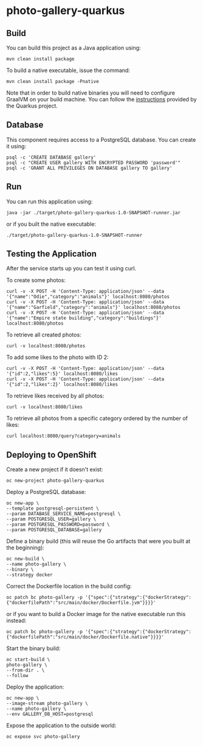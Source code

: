 # photo-gallery-quarkus

## Build

You can build this project as a Java application using:

```
mvn clean install package
```

To build a native executable, issue the command:

```
mvn clean install package -Pnative
```

Note that in order to build native binaries you will need to configure GraalVM on your build machine. You can follow the [instructions](https://quarkus.io/guides/building-native-image.html) provided by the Quarkus project.

## Database

This component requires access to a PostgreSQL database. You can create it using:

```
psql -c 'CREATE DATABASE gallery'
psql -c "CREATE USER gallery WITH ENCRYPTED PASSWORD 'password'"
psql -c 'GRANT ALL PRIVILEGES ON DATABASE gallery TO gallery'
```

## Run

You can run this application using:

```
java -jar ./target/photo-gallery-quarkus-1.0-SNAPSHOT-runner.jar
```

or if you built the native executable:

```
./target/photo-gallery-quarkus-1.0-SNAPSHOT-runner
```

## Testing the Application

After the service starts up you can test it using curl.

To create some photos:

```
curl -v -X POST -H 'Content-Type: application/json' --data '{"name":"Odie","category":"animals"}' localhost:8080/photos
curl -v -X POST -H 'Content-Type: application/json' --data '{"name":"Garfield","category":"animals"}' localhost:8080/photos
curl -v -X POST -H 'Content-Type: application/json' --data '{"name":"Empire state building","category":"buildings"}' localhost:8080/photos
```

To retrieve all created photos:

```
curl -v localhost:8080/photos
```

To add some likes to the photo with ID 2:

```
curl -v -X POST -H 'Content-Type: application/json' --data '{"id":2,"likes":5}' localhost:8080/likes
curl -v -X POST -H 'Content-Type: application/json' --data '{"id":2,"likes":2}' localhost:8080/likes

```

To retrieve likes received by all photos:

```
curl -v localhost:8080/likes
```

To retrieve all photos from a specific category ordered by the number of likes:

```
curl localhost:8080/query?category=animals
```

## Deploying to OpenShift

Create a new project if it doesn't exist:

```
oc new-project photo-gallery-quarkus
```

Deploy a PostgreSQL database:

```
oc new-app \
--template postgresql-persistent \
--param DATABASE_SERVICE_NAME=postgresql \
--param POSTGRESQL_USER=gallery \
--param POSTGRESQL_PASSWORD=password \
--param POSTGRESQL_DATABASE=gallery
```

Define a binary build (this will reuse the Go artifacts that were you built at the beginning):

```
oc new-build \
--name photo-gallery \
--binary \
--strategy docker
```

Correct the Dockerfile location in the build config:

```
oc patch bc photo-gallery -p '{"spec":{"strategy":{"dockerStrategy":{"dockerfilePath":"src/main/docker/Dockerfile.jvm"}}}}'
```

or if you want to build a Docker image for the native executable run this instead:

```
oc patch bc photo-gallery -p '{"spec":{"strategy":{"dockerStrategy":{"dockerfilePath":"src/main/docker/Dockerfile.native"}}}}'
```

Start the binary build:

```
oc start-build \
photo-gallery \
--from-dir . \
--follow
```

Deploy the application:

```
oc new-app \
--image-stream photo-gallery \
--name photo-gallery \
--env GALLERY_DB_HOST=postgresql
```

Expose the application to the outside world:

```
oc expose svc photo-gallery
```
